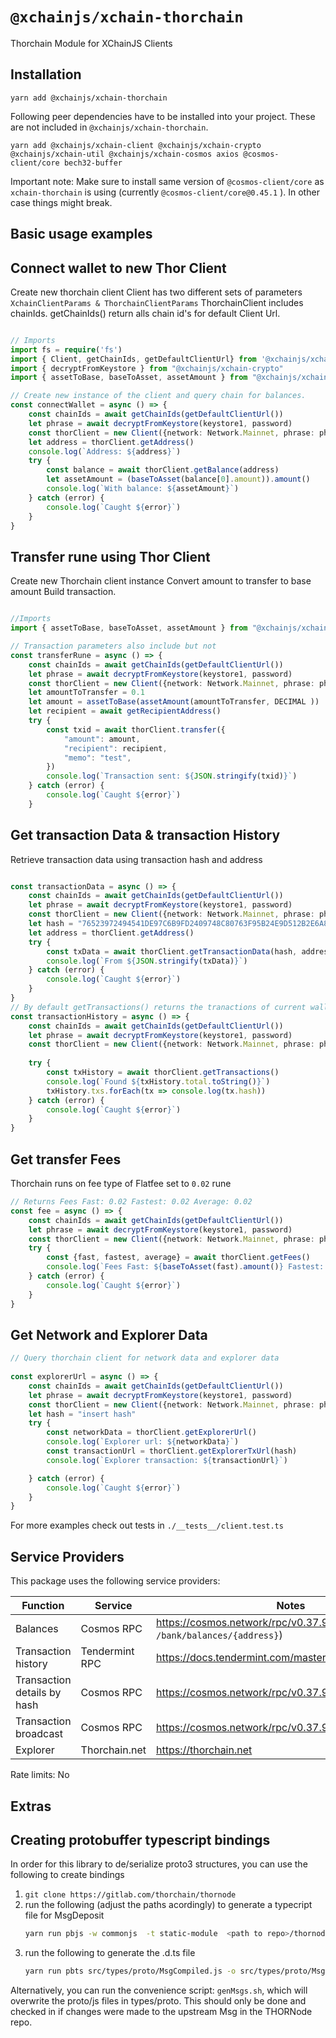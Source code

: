 # `@xchainjs/xchain-thorchain`

Thorchain Module for XChainJS Clients

## Installation

```
yarn add @xchainjs/xchain-thorchain
```

Following peer dependencies have to be installed into your project. These are not included in `@xchainjs/xchain-thorchain`.

```
yarn add @xchainjs/xchain-client @xchainjs/xchain-crypto @xchainjs/xchain-util @xchainjs/xchain-cosmos axios @cosmos-client/core bech32-buffer
```

Important note: Make sure to install same version of `@cosmos-client/core` as `xchain-thorchain` is using (currently `@cosmos-client/core@0.45.1` ). In other case things might break.


## Basic usage examples

## Connect wallet to new Thor Client

Create new thorchain client
Client has two different sets of parameters `XchainClientParams & ThorchainClientParams`
ThorchainClient includes chainIds. getChainIds() return alls chain id's for default Client Url. 

```ts

// Imports 
import fs = require('fs')
import { Client, getChainIds, getDefaultClientUrl} from '@xchainjs/xchain-thorchain'
import { decryptFromKeystore } from "@xchainjs/xchain-crypto"
import { assetToBase, baseToAsset, assetAmount } from "@xchainjs/xchain-util"

// Create new instance of the client and query chain for balances. 
const connectWallet = async () => {
    const chainIds = await getChainIds(getDefaultClientUrl())
    let phrase = await decryptFromKeystore(keystore1, password)
    const thorClient = new Client({network: Network.Mainnet, phrase: phrase, chainIds})
    let address = thorClient.getAddress()
    console.log(`Address: ${address}`)
    try {
        const balance = await thorClient.getBalance(address)
        let assetAmount = (baseToAsset(balance[0].amount)).amount()
        console.log(`With balance: ${assetAmount}`)
    } catch (error) {
        console.log(`Caught ${error}`)
    }
}

```

## Transfer rune using Thor Client

Create new Thorchain client instance
Convert amount to transfer to base amount 
Build transaction. 

```ts

//Imports
import { assetToBase, baseToAsset, assetAmount } from "@xchainjs/xchain-util"

// Transaction parameters also include but not
const transferRune = async () => {
    const chainIds = await getChainIds(getDefaultClientUrl())
    let phrase = await decryptFromKeystore(keystore1, password)
    const thorClient = new Client({network: Network.Mainnet, phrase: phrase, chainIds})
    let amountToTransfer = 0.1
    let amount = assetToBase(assetAmount(amountToTransfer, DECIMAL ))
    let recipient = await getRecipientAddress()
    try {
        const txid = await thorClient.transfer({
            "amount": amount,
            "recipient": recipient,
            "memo": "test",
        })
        console.log(`Transaction sent: ${JSON.stringify(txid)}`)
    } catch (error) {
        console.log(`Caught ${error}`)
    }


```

## Get transaction Data & transaction History

Retrieve transaction data using transaction hash and address 
```ts

const transactionData = async () => {
    const chainIds = await getChainIds(getDefaultClientUrl())
    let phrase = await decryptFromKeystore(keystore1, password)
    const thorClient = new Client({network: Network.Mainnet, phrase: phrase, chainIds})
    let hash = "76523972494541DE97C6B9FD2409748C80763F95B24E9D512B2E6A8CB620F6A7"
    let address = thorClient.getAddress()
    try {
        const txData = await thorClient.getTransactionData(hash, address)
        console.log(`From ${JSON.stringify(txData)}`)
    } catch (error) {
        console.log(`Caught ${error}`)
    }
}
// By default getTransactions() returns the tranactions of current wallet
const transactionHistory = async () => {
    const chainIds = await getChainIds(getDefaultClientUrl())
    let phrase = await decryptFromKeystore(keystore1, password)
    const thorClient = new Client({network: Network.Mainnet, phrase: phrase, chainIds})
    
    try {
        const txHistory = await thorClient.getTransactions() 
        console.log(`Found ${txHistory.total.toString()}`)
        txHistory.txs.forEach(tx => console.log(tx.hash))
    } catch (error) {
        console.log(`Caught ${error}`)
    }
}
```

## Get transfer Fees

Thorchain runs on fee type of Flatfee set to `0.02` rune

```ts
// Returns Fees Fast: 0.02 Fastest: 0.02 Average: 0.02
const fee = async () => {
    const chainIds = await getChainIds(getDefaultClientUrl())
    let phrase = await decryptFromKeystore(keystore1, password)
    const thorClient = new Client({network: Network.Mainnet, phrase: phrase, chainIds})
    try {
        const {fast, fastest, average} = await thorClient.getFees()
        console.log(`Fees Fast: ${baseToAsset(fast).amount()} Fastest: ${baseToAsset(fastest).amount()} Average: ${baseToAsset(average).amount()}`)
    } catch (error) {
        console.log(`Caught ${error}`)
    }
}
```

## Get Network and Explorer Data

```ts
// Query thorchain client for network data and explorer data
 
const explorerUrl = async () => {
    const chainIds = await getChainIds(getDefaultClientUrl())
    let phrase = await decryptFromKeystore(keystore1, password)
    const thorClient = new Client({network: Network.Mainnet, phrase: phrase, chainIds})
    let hash = "insert hash"
    try {
        const networkData = thorClient.getExplorerUrl()
        console.log(`Explorer url: ${networkData}`)
        const transactionUrl = thorClient.getExplorerTxUrl(hash)
        console.log(`Explorer transaction: ${transactionUrl}`)

    } catch (error) {
        console.log(`Caught ${error}`)
    }
}

```

For more examples check out tests in `./__tests__/client.test.ts`

## Service Providers

This package uses the following service providers:

| Function                    | Service        | Notes                                                               |
| --------------------------- | -------------- | ------------------------------------------------------------------- |
| Balances                    | Cosmos RPC     | https://cosmos.network/rpc/v0.37.9 (`GET /bank/balances/{address}`) |
| Transaction history         | Tendermint RPC | https://docs.tendermint.com/master/rpc/#/Info/tx_search             |
| Transaction details by hash | Cosmos RPC     | https://cosmos.network/rpc/v0.37.9 (`GET /txs/{hash}`)              |
| Transaction broadcast       | Cosmos RPC     | https://cosmos.network/rpc/v0.37.9 (`POST /txs`)                    |
| Explorer                    | Thorchain.net  | https://thorchain.net                                               |

Rate limits: No

## Extras

## Creating protobuffer typescript bindings

In order for this library to de/serialize proto3 structures, you can use the following to create bindings

1. `git clone https://gitlab.com/thorchain/thornode`
2. run the following (adjust the paths acordingly) to generate a typecript file for MsgDeposit
   ```bash
   yarn run pbjs -w commonjs  -t static-module  <path to repo>/thornode/proto/thorchain/v1/x/thorchain/types/msg_deposit.proto <path to repo>/thornode/proto/thorchain/v1/common/common.proto <path to repo>/thornode/proto/thorchain/v1/x/thorchain/types/msg_send.proto <path to repo>/thornode/third_party/proto/cosmos/base/v1beta1/coin.proto -o src/types/proto/MsgCompiled.js
   ```
3. run the following to generate the .d.ts file
   ```bash
   yarn run pbts src/types/proto/MsgCompiled.js -o src/types/proto/MsgCompiled.d.ts
   ```

Alternatively, you can run the convenience script: `genMsgs.sh`, which will overwrite the proto/js files in types/proto. This should only be done and checked in if changes were made to the upstream Msg in the THORNode repo. 

